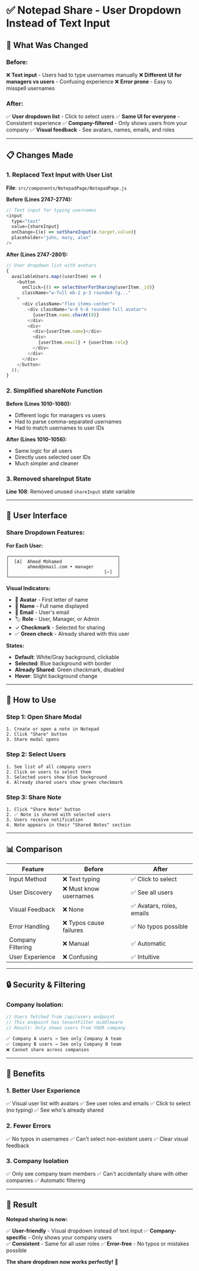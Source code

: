 # ✅ Notepad Share - User Dropdown Instead of Text Input

## 🎯 What Was Changed

### Before:

❌ **Text input** - Users had to type usernames manually
❌ **Different UI for managers vs users** - Confusing experience
❌ **Error prone** - Easy to misspell usernames

### After:

✅ **User dropdown list** - Click to select users
✅ **Same UI for everyone** - Consistent experience
✅ **Company-filtered** - Only shows users from your company
✅ **Visual feedback** - See avatars, names, emails, and roles

---

## 📋 Changes Made

### 1. **Replaced Text Input with User List**

**File**: `src/components/NotepadPage/NotepadPage.js`

**Before (Lines 2747-2774):**

```javascript
// Text input for typing usernames
<input
  type="text"
  value={shareInput}
  onChange={(e) => setShareInput(e.target.value)}
  placeholder="john, mary, alex"
/>
```

**After (Lines 2747-2801):**

```javascript
// User dropdown list with avatars
{
  availableUsers.map((userItem) => (
    <button
      onClick={() => selectUserForSharing(userItem._id)}
      className="w-full mb-2 p-3 rounded-lg..."
    >
      <div className="flex items-center">
        <div className="w-8 h-8 rounded-full avatar">
          {userItem.name.charAt(0)}
        </div>
        <div>
          <div>{userItem.name}</div>
          <div>
            {userItem.email} • {userItem.role}
          </div>
        </div>
      </div>
    </button>
  ));
}
```

### 2. **Simplified shareNote Function**

**Before (Lines 1010-1080):**

- Different logic for managers vs users
- Had to parse comma-separated usernames
- Had to match usernames to user IDs

**After (Lines 1010-1056):**

- Same logic for all users
- Directly uses selected user IDs
- Much simpler and cleaner

### 3. **Removed shareInput State**

**Line 108**: Removed unused `shareInput` state variable

---

## 🎨 User Interface

### Share Dropdown Features:

**For Each User:**

```
┌─────────────────────────────────────────┐
│  [A]  Ahmed Mohamed                     │
│       ahmed@email.com • manager         │
│                                    [✓]  │
└─────────────────────────────────────────┘
```

**Visual Indicators:**

- 🔵 **Avatar** - First letter of name
- 👤 **Name** - Full name displayed
- 📧 **Email** - User's email
- 🏷️ **Role** - User, Manager, or Admin
- ✓ **Checkmark** - Selected for sharing
- ✅ **Green check** - Already shared with this user

**States:**

- **Default**: White/Gray background, clickable
- **Selected**: Blue background with border
- **Already Shared**: Green checkmark, disabled
- **Hover**: Slight background change

---

## 🧪 How to Use

### Step 1: Open Share Modal

```
1. Create or open a note in Notepad
2. Click "Share" button
3. Share modal opens
```

### Step 2: Select Users

```
1. See list of all company users
2. Click on users to select them
3. Selected users show blue background
4. Already shared users show green checkmark
```

### Step 3: Share Note

```
1. Click "Share Note" button
2. ✅ Note is shared with selected users
3. Users receive notification
4. Note appears in their "Shared Notes" section
```

---

## 📊 Comparison

| Feature           | Before                  | After                     |
| ----------------- | ----------------------- | ------------------------- |
| Input Method      | ❌ Text typing          | ✅ Click to select        |
| User Discovery    | ❌ Must know usernames  | ✅ See all users          |
| Visual Feedback   | ❌ None                 | ✅ Avatars, roles, emails |
| Error Handling    | ❌ Typos cause failures | ✅ No typos possible      |
| Company Filtering | ❌ Manual               | ✅ Automatic              |
| User Experience   | ❌ Confusing            | ✅ Intuitive              |

---

## 🔒 Security & Filtering

### Company Isolation:

```javascript
// Users fetched from /api/users endpoint
// This endpoint has tenantFilter middleware
// Result: Only shows users from YOUR company

✅ Company A users → See only Company A team
✅ Company B users → See only Company B team
❌ Cannot share across companies
```

---

## 🎁 Benefits

### 1. **Better User Experience**

✅ Visual user list with avatars
✅ See user roles and emails
✅ Click to select (no typing)
✅ See who's already shared

### 2. **Fewer Errors**

✅ No typos in usernames
✅ Can't select non-existent users
✅ Clear visual feedback

### 3. **Company Isolation**

✅ Only see company team members
✅ Can't accidentally share with other companies
✅ Automatic filtering

---

## 🎉 Result

**Notepad sharing is now:**

✅ **User-friendly** - Visual dropdown instead of text input
✅ **Company-specific** - Only shows your company users  
✅ **Consistent** - Same for all user roles
✅ **Error-free** - No typos or mistakes possible

**The share dropdown now works perfectly!** 🚀

